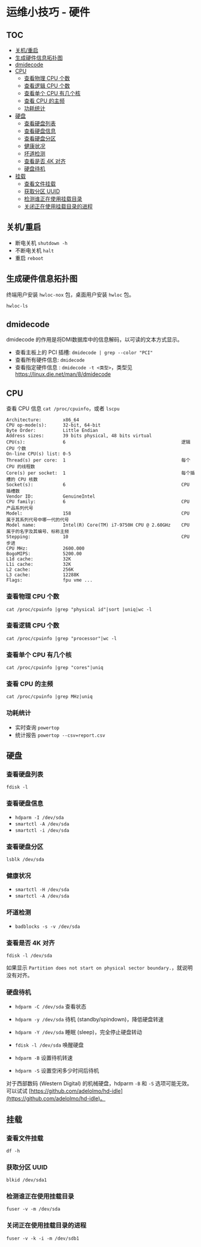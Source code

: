 # 运维小技巧 - 硬件

## TOC

<!-- MarkdownTOC GFM -->

- [关机/重启](#关机重启)
- [生成硬件信息拓扑图](#生成硬件信息拓扑图)
- [dmidecode](#dmidecode)
- [CPU](#cpu)
    - [查看物理 CPU 个数](#查看物理-cpu-个数)
    - [查看逻辑 CPU 个数](#查看逻辑-cpu-个数)
    - [查看单个 CPU 有几个核](#查看单个-cpu-有几个核)
    - [查看 CPU 的主频](#查看-cpu-的主频)
    - [功耗统计](#功耗统计)
- [硬盘](#硬盘)
    - [查看硬盘列表](#查看硬盘列表)
    - [查看硬盘信息](#查看硬盘信息)
    - [查看硬盘分区](#查看硬盘分区)
    - [健康状况](#健康状况)
    - [坏道检测](#坏道检测)
    - [查看是否 4K 对齐](#查看是否-4k-对齐)
    - [硬盘待机](#硬盘待机)
- [挂载](#挂载)
    - [查看文件挂载](#查看文件挂载)
    - [获取分区 UUID](#获取分区-uuid)
    - [检测谁正在使用挂载目录](#检测谁正在使用挂载目录)
    - [关闭正在使用挂载目录的进程](#关闭正在使用挂载目录的进程)

<!-- /MarkdownTOC -->

## 关机/重启

- 断电关机 `shutdown -h`
- 不断电关机 `halt`
- 重启 `reboot`

## 生成硬件信息拓扑图

终端用户安装 `hwloc-nox` 包，桌面用户安装 `hwloc` 包。

`hwloc-ls`

## dmidecode

dmidecode 的作用是将DMI数据库中的信息解码，以可读的文本方式显示。

- 查看主板上的 PCI 插槽: `dmidecode | grep --color "PCI"`
- 查看所有硬件信息: `dmidecode`
- 查看指定硬件信息 : `dmidecode -t <类型>`，类型见 https://linux.die.net/man/8/dmidecode


## CPU

查看 CPU 信息 `cat /proc/cpuinfo`，或者 `lscpu`

```
Architecture:        x86_64
CPU op-mode(s):      32-bit, 64-bit
Byte Order:          Little Endian
Address sizes:       39 bits physical, 48 bits virtual
CPU(s):              6                                           逻辑 CPU 个数
On-line CPU(s) list: 0-5
Thread(s) per core:  1                                           每个 CPU 的线程数
Core(s) per socket:  1                                           每个插槽的 CPU 核数
Socket(s):           6                                           CPU 插槽数
Vendor ID:           GenuineIntel
CPU family:          6                                           CPU 产品系列代号
Model:               158                                         CPU 属于其系列代号中哪一代的代号
Model name:          Intel(R) Core(TM) i7-9750H CPU @ 2.60GHz    CPU 属于的名字及其编号、标称主频
Stepping:            10                                          CPU 步进
CPU MHz:             2600.000
BogoMIPS:            5200.00
L1d cache:           32K
L1i cache:           32K
L2 cache:            256K
L3 cache:            12288K
Flags:               fpu vme ...
```

### 查看物理 CPU 个数

`cat /proc/cpuinfo |grep "physical id"|sort |uniq|wc -l`

### 查看逻辑 CPU 个数

`cat /proc/cpuinfo |grep "processor"|wc -l`

### 查看单个 CPU 有几个核

`cat /proc/cpuinfo |grep "cores"|uniq`

### 查看 CPU 的主频

`cat /proc/cpuinfo |grep MHz|uniq`

### 功耗统计

- 实时查询 `powertop`
- 统计报告 `powertop --csv=report.csv`

## 硬盘

### 查看硬盘列表

`fdisk -l`

### 查看硬盘信息

- `hdparm -I /dev/sda`
- `smartctl -A /dev/sda`
- `smartctl -i /dev/sda`

### 查看硬盘分区

`lsblk /dev/sda`

### 健康状况

- `smartctl -H /dev/sda`
- `smartctl -A /dev/sda`

### 坏道检测

- `badblocks -s -v /dev/sda`

### 查看是否 4K 对齐

`fdisk -l /dev/sda`

如果显示 `Partition does not start on physical sector boundary.`，就说明没有对齐。

### 硬盘待机

- `hdparm -C /dev/sda` 查看状态
- `hdparm -y /dev/sda` 待机 (standby/spindown)，降低硬盘转速
- `hdparm -Y /dev/sda` 睡眠 (sleep)，完全停止硬盘转动
- `fdisk -l /dev/sda` 唤醒硬盘

- `hdparm -B` 设置待机转速
- `hdparm -S` 设置空闲多少时间后待机

对于西部数码 (Western Digital) 的机械硬盘，hdparm `-B` 和 `-S` 选项可能无效。可以试试 [https://github.com/adelolmo/hd-idle](https://github.com/adelolmo/hd-idle)。

## 挂载

### 查看文件挂载

`df -h`

### 获取分区 UUID

`blkid /dev/sda1`

### 检测谁正在使用挂载目录

`fuser -v -m /dev/sda`

### 关闭正在使用挂载目录的进程

`fuser -v -k -i -m /dev/sdb1`
